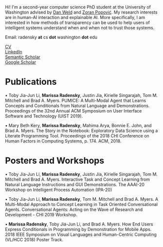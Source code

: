 Hi! I'm a second-year computer science PhD student at the University of Washington advised by [Dan Weld](https://www.cs.washington.edu/people/faculty/weld) and [Zoran Popović](https://homes.cs.washington.edu/~zoran/). My research interests are in human-AI interaction and explainable AI. More specifically, I am interested in how methods of transparency can be used to help users of intelligent systems understand when and when not to trust those systems. 

Email: radensky **at** cs **dot** washington **dot** edu

[CV](https://github.com/mradensky/research/raw/gh-pages/CVFinal.pdf) <br /> [LinkedIn](https://www.linkedin.com/in/marissa-radensky-51115a100/) <br /> [Semantic Scholar](https://www.semanticscholar.org/author/40961666) <br /> [Google Scholar](https://scholar.google.com/citations?user=YRCUN_UAAAAJ&hl=en&oi=ao)

# Publications
• Toby Jia-Jun Li, **Marissa Radensky**, Justin Jia, Kirielle Singarajah, Tom M. Mitchell and Brad A. Myers. PUMICE: A Multi-Modal Agent that Learns Concepts and Conditionals from Natural Language and Demonstrations. Proceedings of the 32nd Annual ACM Symposium on User Interface Software and Technology (UIST 2019). 

• Mary Beth Kery, **Marissa Radensky**, Mahima Arya, Bonnie E. John, and Brad A. Myers. The Story in the Notebook:  Exploratory Data Science using a Literate Programming Tool. Proceedings of the 2018 CHI Conference on Human Factors in Computing Systems, p. 174. ACM, 2018. 

# Posters and Workshops
• Toby Jia-Jun Li, **Marissa Radensky**, Justin Jia, Kirielle Singarajah, Tom M. Mitchell and Brad A. Myers. Interactive Task and Concept Learning from Natural Language Instructions and GUI Demonstrations. The AAAI-20 Workshop on Intelligent Process Automation (IPA-20) 

• Toby Jia-Jun Li, **Marissa Radensky**, Tom M. Mitchell and Brad A. Myers. A Multi-Modal Approach to Concept Learning in Task Oriented Conversational Agents. Conversational Agents: Acting on the Wave of Research and Development - CHI 2019 Workshop. 

• **Marissa Radensky**, Toby Jia-Jun Li, and Brad A. Myers. How End Users Express Conditionals in Programming by Demonstration for Mobile Apps. 2018 IEEE Symposium on Visual Languages and Human-Centric Computing (VL/HCC  2018) Poster Track. 
